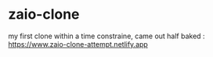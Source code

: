 # zaio-clone
my first clone within a time constraine, came out half baked :
https://www.zaio-clone-attempt.netlify.app
